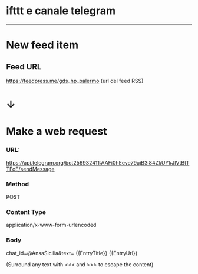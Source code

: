 # ifttt e canale telegram
---

# New feed item

## Feed URL

https://feedpress.me/gds_hp_palermo (url del feed RSS)

# ↓

# Make a web request

### URL:

https://api.telegram.org/bot256932411:AAFi0hEeve79ujB3i84ZkUYkJIVtBtTTFoE/sendMessage

### Method

POST

### Content Type

application/x-www-form-urlencoded


### Body
chat_id=@AnsaSicilia&text= {{EntryTitle}} {{EntryUrl}}

(Surround any text with <<< and >>> to escape the content)


